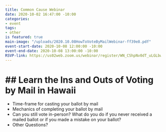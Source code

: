 ```yaml
---
title: Common Cause Webinar
date: 2020-10-02 16:47:00 -10:00
categories:
- event
tags:
- other
is featured: true
main-image: "/uploads/2020.10.08HowToVoteByMailWebinar-ff39e8.pdf"
event-start-date: 2020-10-08 12:00:00 -10:00
event-end-date: 2020-10-08 13:00:00 -10:00
RSVP-link: https://us02web.zoom.us/webinar/register/WN_CShpNv0dT_uLGLbwCO-5xQ
---
```


# ## **Learn the Ins and Outs of Voting by Mail in Hawaii**

* Time-frame for casting your ballot by mail
* Mechanics of completing your ballot by mail
* Can you still vote in-person? What do you do if you never received a mailed ballot or if you made a mistake on your ballot?
* Other Questions?


